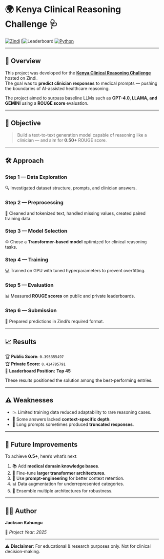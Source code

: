 
# 🌍 Kenya Clinical Reasoning Challenge 🩺

[![Zindi](https://img.shields.io/badge/Zindi-Challenge-orange)](https://zindi.africa/competitions/kenya-clinical-reasoning-challenge)
[![Leaderboard](https://zindi.africa/competitions/kenya-clinical-reasoning-challenge/leaderboard)
[![Python](https://img.shields.io/badge/Python-3.x-blue)](https://www.python.org/)


---

## 📜 Overview
This project was developed for the **[Kenya Clinical Reasoning Challenge](https://zindi.africa/competitions/kenya-clinical-reasoning-challenge)** hosted on Zindi.  
The goal was to **predict clinician responses** to medical prompts — pushing the boundaries of AI-assisted healthcare reasoning.

The project aimed to surpass baseline LLMs such as **GPT-4.0, LLAMA, and GEMINI** using a **ROUGE score** evaluation.

---

## 🎯 Objective
> Build a text-to-text generation model capable of reasoning like a clinician — and aim for **0.50+** ROUGE score.

---

## 🛠️ Approach
### **Step 1 — Data Exploration**
🔍 Investigated dataset structure, prompts, and clinician answers.

### **Step 2 — Preprocessing**
🧹 Cleaned and tokenized text, handled missing values, created paired training data.

### **Step 3 — Model Selection**
⚙️ Chose a **Transformer-based model** optimized for clinical reasoning tasks.

### **Step 4 — Training**
💻 Trained on GPU with tuned hyperparameters to prevent overfitting.

### **Step 5 — Evaluation**
📊 Measured **ROUGE scores** on public and private leaderboards.

### **Step 6 — Submission**
📂 Prepared predictions in Zindi’s required format.

---

## 📈 Results
🏆 **Public Score:** `0.395355497`  
🏆 **Private Score:** `0.414785791`  
🥇 **Leaderboard Position:** **Top 45**  

These results positioned the solution among the best-performing entries.

---

## ⚠️ Weaknesses
- 📉 Limited training data reduced adaptability to rare reasoning cases.
- 🤔 Some answers lacked **context-specific depth**.
- 📝 Long prompts sometimes produced **truncated responses**.

---

## 🚀 Future Improvements
To achieve **0.5+**, here’s what’s next:
1. 📚 Add **medical domain knowledge bases**.
2. 🤖 Fine-tune **larger transformer architectures**.
3. 🎯 Use **prompt-engineering** for better context retention.
4. 📊 Data augmentation for underrepresented categories.
5. 🧩 Ensemble multiple architectures for robustness.

---

## 👨‍💻 Author
**Jackson Kahungu**  

📅 _Project Year: 2025_

---
⚠ **Disclaimer**: For educational & research purposes only. Not for clinical decision-making.
